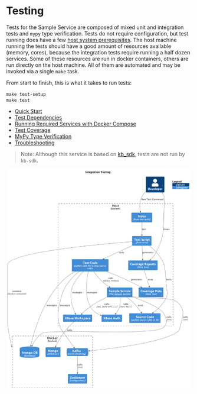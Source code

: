 # Testing

Tests for the Sample Service are composed of mixed unit and integration tests and `mypy` type verification. Tests do not require configuration, but test running does have a few [host system prerequisites](./dependencies.md). The host machine running the tests should have a good amount of resources available (memory, cores), because the integration tests require running a half dozen  services. Some of these resources are run in docker containers, others are run directly on the host machine. All of them are automated and may be invoked via a single `make` task.

From start to finish, this is what it takes to run tests:

```
make test-setup
make test
```

- [Quick Start](./quick-start.md)
- [Test Dependencies](./dependencies.md)
- [Running Required Services with Docker Compose](./testing-services-with-docker-compose.md)
- [Test Coverage](./coverage.md)
- [MyPy Type Verification](./mypy.md)
- [Troubleshooting](./troubleshooting.md)

> Note: Although this service is based on [kb_sdk](https://github.com/kbase/kb_sdk), tests are not run by `kb-sdk`.

![Testing System Overview C4 Diagram](./images/testing_system_c4.png)